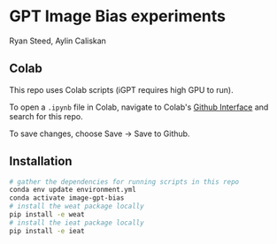 # GPT Image Bias experiments

Ryan Steed, Aylin Caliskan

## Colab

This repo uses Colab scripts (iGPT requires high GPU to run).

To open a `.ipynb` file in Colab, navigate to Colab's [Github Interface](http://colab.research.google.com/github) and search for this repo.

To save changes, choose Save -> Save to Github.

## Installation

```bash
# gather the dependencies for running scripts in this repo
conda env update environment.yml
conda activate image-gpt-bias
# install the weat package locally
pip install -e weat
# install the ieat package locally
pip install -e ieat
```